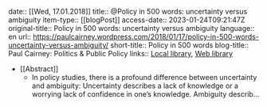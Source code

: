 date:: [[Wed, 17.01.2018]]
title:: @Policy in 500 words: uncertainty versus ambiguity
item-type:: [[blogPost]]
access-date:: 2023-01-24T09:21:47Z
original-title:: Policy in 500 words: uncertainty versus ambiguity
language:: en
url:: https://paulcairney.wordpress.com/2018/01/17/policy-in-500-words-uncertainty-versus-ambiguity/
short-title:: Policy in 500 words
blog-title:: Paul Cairney:  Politics & Public Policy
links:: [Local library](zotero://select/library/items/6KDYGKEH), [Web library](https://www.zotero.org/users/6520516/items/6KDYGKEH)

- [[Abstract]]
	- In policy studies, there is a profound difference between uncertainty and ambiguity: Uncertainty describes a lack of knowledge or a worrying lack of confidence in one’s knowledge. Ambiguity describ…